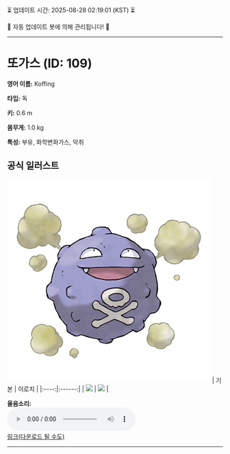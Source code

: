 
⏳ 업데이트 시간: 2025-08-28 02:19:01 (KST) ⏳

🤖 자동 업데이트 봇에 의해 관리됩니다! 🤖

---

# 또가스 (ID: 109)
**영어 이름:** Koffing

**타입:** 독

**키:** 0.6 m

**몸무게:** 1.0 kg

**특성:** 부유, 화학변화가스, 악취

## 공식 일러스트
![](https://raw.githubusercontent.com/PokeAPI/sprites/master/sprites/pokemon/other/official-artwork/109.png)
| 기본 | 이로치 |
|:----:|:------:|
| <img src="http://play.pokemonshowdown.com/sprites/ani/koffing.gif" width="200"> | <img src="http://play.pokemonshowdown.com/sprites/ani-shiny/koffing.gif" width="200"> |

**울음소리:**<br><audio controls src="https://raw.githubusercontent.com/PokeAPI/cries/main/cries/pokemon/latest/109.ogg"></audio><br> [링크(다운로드 될 수도)](https://raw.githubusercontent.com/PokeAPI/cries/main/cries/pokemon/latest/109.ogg)


---
